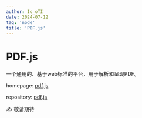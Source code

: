 ```yaml
---
author: Io_oTI
date: 2024-07-12
tag: 'node'
title: 'PDF.js'
---
```


# PDF.js

一个通用的、基于web标准的平台，用于解析和呈现PDF。

homepage: [pdf.js](https://mozilla.github.io/pdf.js/)

repository: [pdf.js](https://github.com/mozilla/pdf.js)

✍ 敬请期待
